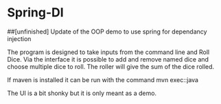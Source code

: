 # Spring-DI
##\[unfinished\]
Update of the OOP demo to use spring for dependancy injection

The program is designed to take inputs from the command line and Roll Dice. Via the interface it is possible to add and remove named dice and choose multiple dice to roll. The roller will give the sum of the dice rolled. 

If maven is installed it can be run with the command mvn exec::java

The UI is a bit shonky but it is only meant as a demo.
